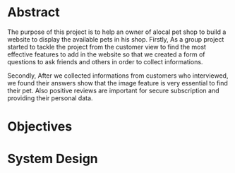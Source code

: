 # Abstract
The purpose of this project is to help an owner of alocal pet shop to build a website to display the available pets in his shop. Firstly, As a group project started to tackle the project from the customer view to find the most effective features to add in the website so that we created a form of questions to ask friends and others in order to collect informations.


Secondly, After we collected informations from customers who interviewed, we found their answers show that the image feature is very essential to find their pet. Also positive reviews are important for secure subscription and providing their personal data.


# Objectives

# System Design
